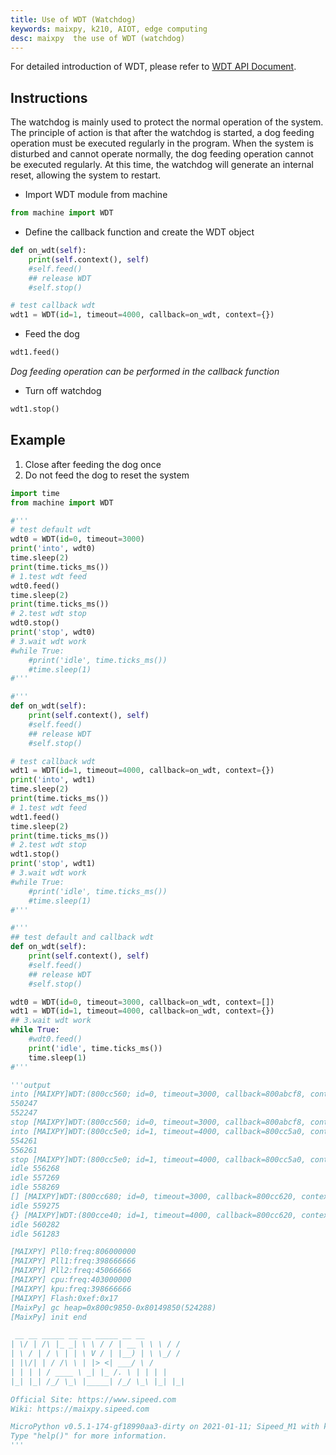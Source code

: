 ```yaml
---
title: Use of WDT (Watchdog)
keywords: maixpy, k210, AIOT, edge computing
desc: maixpy  the use of WDT (watchdog)
---
```



For detailed introduction of WDT, please refer to [WDT API Document](../../api_reference/machine/wdt.md).

## Instructions

The watchdog is mainly used to protect the normal operation of the system. The principle of action is that after the watchdog is started, a dog feeding operation must be executed regularly in the program. When the system is disturbed and cannot operate normally, the dog feeding operation cannot be executed regularly. At this time, the watchdog will generate an internal reset, allowing the system to restart.

* Import WDT module from machine

```python
from machine import WDT
```

* Define the callback function and create the WDT object

```python
def on_wdt(self):
    print(self.context(), self)
    #self.feed()
    ## release WDT
    #self.stop()

# test callback wdt
wdt1 = WDT(id=1, timeout=4000, callback=on_wdt, context={})
```

* Feed the dog

```python
wdt1.feed()
```

*Dog feeding operation can be performed in the callback function*

* Turn off watchdog

```python
wdt1.stop()
```

## Example

1. Close after feeding the dog once
2. Do not feed the dog to reset the system

```python
import time
from machine import WDT

#'''
# test default wdt
wdt0 = WDT(id=0, timeout=3000)
print('into', wdt0)
time.sleep(2)
print(time.ticks_ms())
# 1.test wdt feed
wdt0.feed()
time.sleep(2)
print(time.ticks_ms())
# 2.test wdt stop
wdt0.stop()
print('stop', wdt0)
# 3.wait wdt work
#while True:
    #print('idle', time.ticks_ms())
    #time.sleep(1)
#'''

#'''
def on_wdt(self):
    print(self.context(), self)
    #self.feed()
    ## release WDT
    #self.stop()

# test callback wdt
wdt1 = WDT(id=1, timeout=4000, callback=on_wdt, context={})
print('into', wdt1)
time.sleep(2)
print(time.ticks_ms())
# 1.test wdt feed
wdt1.feed()
time.sleep(2)
print(time.ticks_ms())
# 2.test wdt stop
wdt1.stop()
print('stop', wdt1)
# 3.wait wdt work
#while True:
    #print('idle', time.ticks_ms())
    #time.sleep(1)
#'''

#'''
## test default and callback wdt
def on_wdt(self):
    print(self.context(), self)
    #self.feed()
    ## release WDT
    #self.stop()

wdt0 = WDT(id=0, timeout=3000, callback=on_wdt, context=[])
wdt1 = WDT(id=1, timeout=4000, callback=on_wdt, context={})
## 3.wait wdt work
while True:
    #wdt0.feed()
    print('idle', time.ticks_ms())
    time.sleep(1)
#'''

'''output
into [MAIXPY]WDT:(800cc560; id=0, timeout=3000, callback=800abcf8, context=800abcf8)
550247
552247
stop [MAIXPY]WDT:(800cc560; id=0, timeout=3000, callback=800abcf8, context=800abcf8)
into [MAIXPY]WDT:(800cc5e0; id=1, timeout=4000, callback=800cc5a0, context=800cc5c0)
554261
556261
stop [MAIXPY]WDT:(800cc5e0; id=1, timeout=4000, callback=800cc5a0, context=800cc5c0)
idle 556268
idle 557269
idle 558269
[] [MAIXPY]WDT:(800cc680; id=0, timeout=3000, callback=800cc620, context=800cc640)
idle 559275
{} [MAIXPY]WDT:(800cce40; id=1, timeout=4000, callback=800cc620, context=800cc6c0)
idle 560282
idle 561283

[MAIXPY] Pll0:freq:806000000
[MAIXPY] Pll1:freq:398666666
[MAIXPY] Pll2:freq:45066666
[MAIXPY] cpu:freq:403000000
[MAIXPY] kpu:freq:398666666
[MAIXPY] Flash:0xef:0x17
[MaixPy] gc heap=0x800c9850-0x80149850(524288)
[MaixPy] init end

 __ __ _____ __ __ _____ __ __
| \/ | /\ |_ _| \ \ / / | __ \ \ \ / /
| \ / | / \ | | \ V / | |__) | \ \_/ /
| |\/| | / /\ \ | |> <| ___/ \ /
| | | | / ____ \ _| |_ /. \ | | | |
|_| |_| /_/ \_\ |_____| /_/ \_\ |_| |_|

Official Site: https://www.sipeed.com
Wiki: https://maixpy.sipeed.com

MicroPython v0.5.1-174-gf18990aa3-dirty on 2021-01-11; Sipeed_M1 with kendryte-k210
Type "help()" for more information.
'''
```
